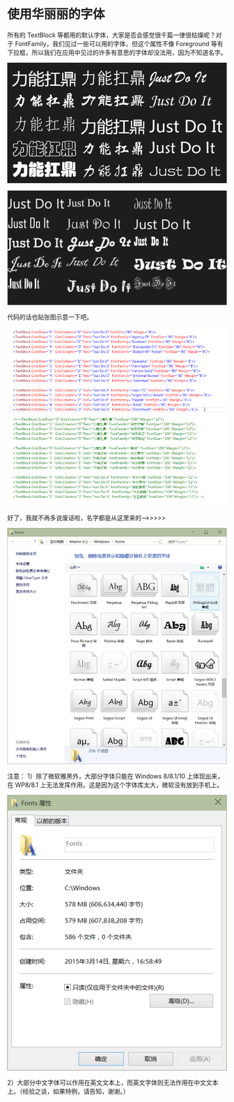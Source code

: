 # 使用华丽丽的字体

所有的 TextBlock 等都用的默认字体，大家是否会感觉很千篇一律很枯燥呢？对于 FontFamily，我们见过一些可以用的字体，但这个属性不像 Foreground 等有下拉框，所以我们在应用中见过的许多有意思的字体却没法用，因为不知道名字。

![](images/103.png)

![](images/104.png)

代码的话也贴张图示意一下吧。

![](images/105.png)

好了，我就不再多说废话啦，名字都是从这里来的——>>>>>

![](images/106.png)

注意：
1）除了微软雅黑外，大部分字体只能在 Windows 8/8.1/10 上体现出来，在 WP8/8.1 上无法发挥作用。这是因为这个字体库太大，微软没有放到手机上。

![](images/107.png)

2）大部分中文字体可以作用在英文文本上，而英文字体则无法作用在中文文本上。（经验之谈，如果特例，请告知，谢谢。）